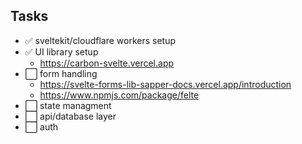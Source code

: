 ## Tasks

- ✅ sveltekit/cloudflare workers setup
- ✅ UI library setup
  - https://carbon-svelte.vercel.app
- ⬜️ form handling
  - https://svelte-forms-lib-sapper-docs.vercel.app/introduction
  - https://www.npmjs.com/package/felte
- ⬜️ state managment
- ⬜️ api/database layer
- ⬜️ auth